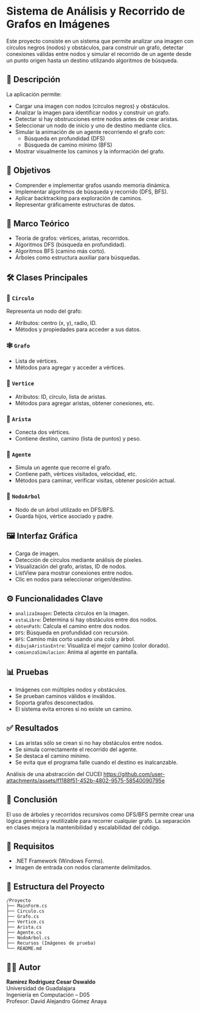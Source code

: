 # Sistema de Análisis y Recorrido de Grafos en Imágenes

Este proyecto consiste en un sistema que permite analizar una imagen con círculos negros (nodos) y obstáculos, para construir un grafo, detectar conexiones válidas entre nodos y simular el recorrido de un agente desde un punto origen hasta un destino utilizando algoritmos de búsqueda.

## 📸 Descripción

La aplicación permite:

- Cargar una imagen con nodos (círculos negros) y obstáculos.
- Analizar la imagen para identificar nodos y construir un grafo.
- Detectar si hay obstrucciones entre nodos antes de crear aristas.
- Seleccionar un nodo de inicio y uno de destino mediante clics.
- Simular la animación de un agente recorriendo el grafo con:
  - Búsqueda en profundidad (DFS)
  - Búsqueda de camino mínimo (BFS)
- Mostrar visualmente los caminos y la información del grafo.

## 🎯 Objetivos

- Comprender e implementar grafos usando memoria dinámica.
- Implementar algoritmos de búsqueda y recorrido (DFS, BFS).
- Aplicar backtracking para exploración de caminos.
- Representar gráficamente estructuras de datos.

## 🧠 Marco Teórico

- Teoría de grafos: vértices, aristas, recorridos.
- Algoritmos DFS (búsqueda en profundidad).
- Algoritmos BFS (camino más corto).
- Árboles como estructura auxiliar para búsquedas.

## 🛠️ Clases Principales

### 🔘 `Circulo`
Representa un nodo del grafo:
- Atributos: centro (x, y), radio, ID.
- Métodos y propiedades para acceder a sus datos.

### 🕸️ `Grafo`
- Lista de vértices.
- Métodos para agregar y acceder a vértices.

### 🧩 `Vertice`
- Atributos: ID, círculo, lista de aristas.
- Métodos para agregar aristas, obtener conexiones, etc.

### 🔗 `Arista`
- Conecta dos vértices.
- Contiene destino, camino (lista de puntos) y peso.

### 🤖 `Agente`
- Simula un agente que recorre el grafo.
- Contiene path, vértices visitados, velocidad, etc.
- Métodos para caminar, verificar visitas, obtener posición actual.

### 🌳 `NodoArbol`
- Nodo de un árbol utilizado en DFS/BFS.
- Guarda hijos, vértice asociado y padre.

## 🖼️ Interfaz Gráfica

- Carga de imagen.
- Detección de círculos mediante análisis de píxeles.
- Visualización del grafo, aristas, ID de nodos.
- ListView para mostrar conexiones entre nodos.
- Clic en nodos para seleccionar origen/destino.

## ⚙️ Funcionalidades Clave

- `analizaImagen`: Detecta círculos en la imagen.
- `estaLibre`: Determina si hay obstáculos entre dos nodos.
- `obtenPath`: Calcula el camino entre dos nodos.
- `DFS`: Búsqueda en profundidad con recursión.
- `BFS`: Camino más corto usando una cola y árbol.
- `dibujaAristasEntre`: Visualiza el mejor camino (color dorado).
- `comienzaSimulacion`: Anima al agente en pantalla.

## 📊 Pruebas

- Imágenes con múltiples nodos y obstáculos.
- Se prueban caminos válidos e inválidos.
- Soporta grafos desconectados.
- El sistema evita errores si no existe un camino.

## ✅ Resultados

- Las aristas sólo se crean si no hay obstáculos entre nodos.
- Se simula correctamente el recorrido del agente.
- Se destaca el camino mínimo.
- Se evita que el programa falle cuando el destino es inalcanzable.

Análisis de una abstracción del CUCEI
https://github.com/user-attachments/assets/f1188f51-452b-4802-9575-58540090795e



## 🧩 Conclusión

El uso de árboles y recorridos recursivos como DFS/BFS permite crear una lógica genérica y reutilizable para recorrer cualquier grafo. La separación en clases mejora la mantenibilidad y escalabilidad del código.

## 🧪 Requisitos

- .NET Framework (Windows Forms).
- Imagen de entrada con nodos claramente delimitados.

## 📂 Estructura del Proyecto

```
/Proyecto
├── MainForm.cs
├── Circulo.cs
├── Grafo.cs
├── Vertice.cs
├── Arista.cs
├── Agente.cs
├── NodoArbol.cs
├── Recursos (Imágenes de prueba)
└── README.md
```

## 🧑‍💻 Autor

**Ramirez Rodriguez Cesar Oswaldo**  
Universidad de Guadalajara  
Ingeniería en Computación – D05  
Profesor: David Alejandro Gómez Anaya  
